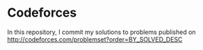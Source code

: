 # Codeforces

In this repository, I commit my solutions to problems published on http://codeforces.com/problemset?order=BY_SOLVED_DESC 

